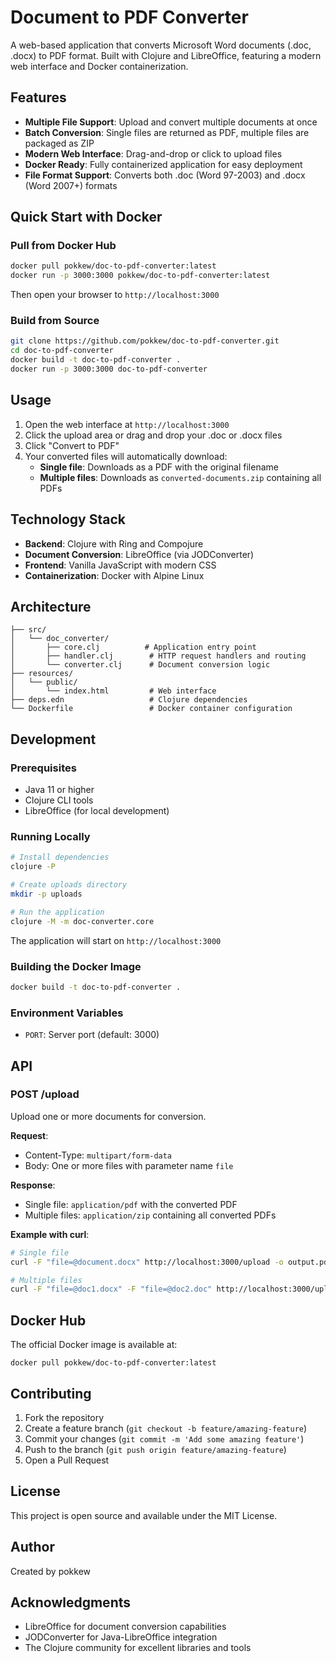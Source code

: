 # Document to PDF Converter

A web-based application that converts Microsoft Word documents (.doc, .docx) to PDF format. Built with Clojure and LibreOffice, featuring a modern web interface and Docker containerization.

## Features

- **Multiple File Support**: Upload and convert multiple documents at once
- **Batch Conversion**: Single files are returned as PDF, multiple files are packaged as ZIP
- **Modern Web Interface**: Drag-and-drop or click to upload files
- **Docker Ready**: Fully containerized application for easy deployment
- **File Format Support**: Converts both .doc (Word 97-2003) and .docx (Word 2007+) formats

## Quick Start with Docker

### Pull from Docker Hub

```bash
docker pull pokkew/doc-to-pdf-converter:latest
docker run -p 3000:3000 pokkew/doc-to-pdf-converter:latest
```

Then open your browser to `http://localhost:3000`

### Build from Source

```bash
git clone https://github.com/pokkew/doc-to-pdf-converter.git
cd doc-to-pdf-converter
docker build -t doc-to-pdf-converter .
docker run -p 3000:3000 doc-to-pdf-converter
```

## Usage

1. Open the web interface at `http://localhost:3000`
2. Click the upload area or drag and drop your .doc or .docx files
3. Click "Convert to PDF"
4. Your converted files will automatically download:
   - **Single file**: Downloads as a PDF with the original filename
   - **Multiple files**: Downloads as `converted-documents.zip` containing all PDFs

## Technology Stack

- **Backend**: Clojure with Ring and Compojure
- **Document Conversion**: LibreOffice (via JODConverter)
- **Frontend**: Vanilla JavaScript with modern CSS
- **Containerization**: Docker with Alpine Linux

## Architecture

```
├── src/
│   └── doc_converter/
│       ├── core.clj          # Application entry point
│       ├── handler.clj        # HTTP request handlers and routing
│       └── converter.clj      # Document conversion logic
├── resources/
│   └── public/
│       └── index.html         # Web interface
├── deps.edn                   # Clojure dependencies
└── Dockerfile                 # Docker container configuration
```

## Development

### Prerequisites

- Java 11 or higher
- Clojure CLI tools
- LibreOffice (for local development)

### Running Locally

```bash
# Install dependencies
clojure -P

# Create uploads directory
mkdir -p uploads

# Run the application
clojure -M -m doc-converter.core
```

The application will start on `http://localhost:3000`

### Building the Docker Image

```bash
docker build -t doc-to-pdf-converter .
```

### Environment Variables

- `PORT`: Server port (default: 3000)

## API

### POST /upload

Upload one or more documents for conversion.

**Request**:
- Content-Type: `multipart/form-data`
- Body: One or more files with parameter name `file`

**Response**:
- Single file: `application/pdf` with the converted PDF
- Multiple files: `application/zip` containing all converted PDFs

**Example with curl**:

```bash
# Single file
curl -F "file=@document.docx" http://localhost:3000/upload -o output.pdf

# Multiple files
curl -F "file=@doc1.docx" -F "file=@doc2.doc" http://localhost:3000/upload -o output.zip
```

## Docker Hub

The official Docker image is available at:
```
docker pull pokkew/doc-to-pdf-converter:latest
```

## Contributing

1. Fork the repository
2. Create a feature branch (`git checkout -b feature/amazing-feature`)
3. Commit your changes (`git commit -m 'Add some amazing feature'`)
4. Push to the branch (`git push origin feature/amazing-feature`)
5. Open a Pull Request

## License

This project is open source and available under the MIT License.

## Author

Created by pokkew

## Acknowledgments

- LibreOffice for document conversion capabilities
- JODConverter for Java-LibreOffice integration
- The Clojure community for excellent libraries and tools
